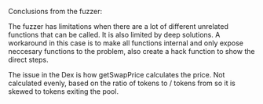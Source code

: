 Conclusions from the fuzzer:

The fuzzer has limitations when there are a lot of different unrelated functions that can be called. It is also limited by deep solutions.
A workaround in this case is to make all functions internal and only expose neccesary functions to the problem, also create a hack function to show the direct steps.

The issue in the Dex is how getSwapPrice calculates the price. Not calculated evenly, based on the ratio of tokens to / tokens from so it is skewed to tokens exiting the pool.